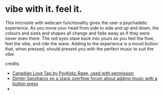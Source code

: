 # vibe with it. feel it.

This microsite with webcam functionality gives the user a psychadelic experience. As you move your head from side to side and up and down, the colours and sizes and shapes all change and fade away as if they were never even there. The red eyes stare back into yours as you feel the flow, feel the vibe, and ride the wave. Adding to the experience is a mood button that, when pressed, should present you with the perfect music to suit the vibe. 

credits
* [Canadian Love Tap by PsyKotic Rage, used with permission](https://psykoticrefuge.bandcamp.com/track/canadian-love-tap) 
* [Dimitri Sanzharov on a stack overflow forum about adding music with a button press](https://stackoverflow.com/questions/18826147/javascript-audio-play-on-click)
* 